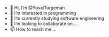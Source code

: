 - 👋 Hi, I’m @YuvalTurgeman
- 👀 I’m interested in programming
- 🌱 I’m currently studying software engineering
- 💞️ I’m looking to collaborate on ...
- 📫 How to reach me ...

<!---
YuvalTurgeman/YuvalTurgeman is a ✨ special ✨ repository because its `README.md` (this file) appears on your GitHub profile.
You can click the Preview link to take a look at your changes.
--->
